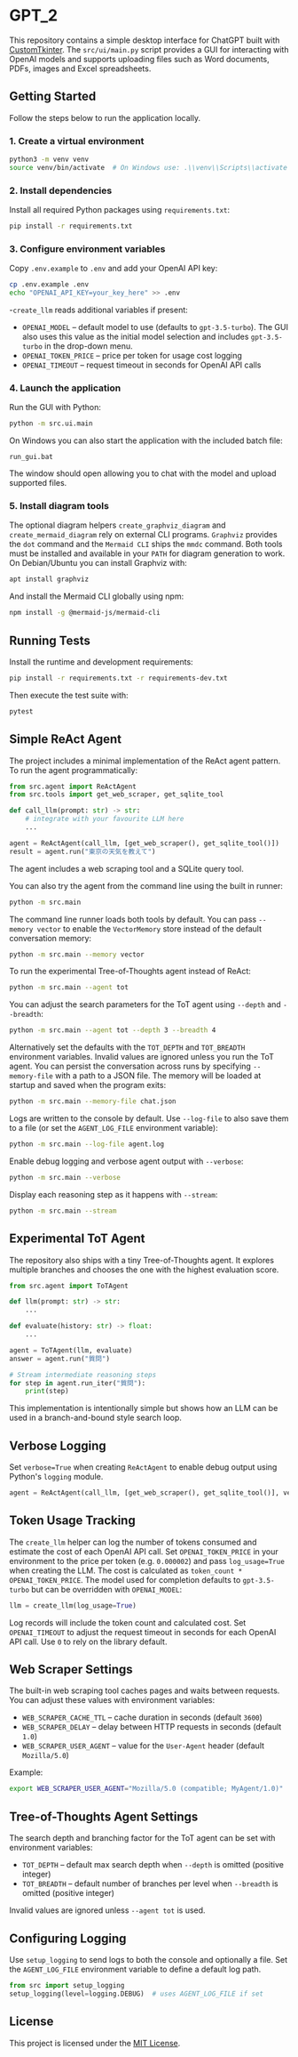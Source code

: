 # GPT_2

This repository contains a simple desktop interface for ChatGPT built with [CustomTkinter](https://github.com/TomSchimansky/CustomTkinter). The `src/ui/main.py` script provides a GUI for interacting with OpenAI models and supports uploading files such as Word documents, PDFs, images and Excel spreadsheets.

## Getting Started

Follow the steps below to run the application locally.

### 1. Create a virtual environment

```bash
python3 -m venv venv
source venv/bin/activate  # On Windows use: .\\venv\\Scripts\\activate
```

### 2. Install dependencies

Install all required Python packages using `requirements.txt`:

```bash
pip install -r requirements.txt
```

### 3. Configure environment variables

Copy `.env.example` to `.env` and add your OpenAI API key:

```bash
cp .env.example .env
echo "OPENAI_API_KEY=your_key_here" >> .env
```

-`create_llm` reads additional variables if present:

- `OPENAI_MODEL` – default model to use (defaults to `gpt-3.5-turbo`).
  The GUI also uses this value as the initial model selection and includes
  `gpt-3.5-turbo` in the drop-down menu.
- `OPENAI_TOKEN_PRICE` – price per token for usage cost logging
- `OPENAI_TIMEOUT` – request timeout in seconds for OpenAI API calls

### 4. Launch the application

Run the GUI with Python:

```bash
python -m src.ui.main
```

On Windows you can also start the application with the included batch file:

```batch
run_gui.bat
```

The window should open allowing you to chat with the model and upload supported files.

### 5. Install diagram tools

The optional diagram helpers `create_graphviz_diagram` and
`create_mermaid_diagram` rely on external CLI programs. `Graphviz`
provides the `dot` command and the `Mermaid CLI` ships the `mmdc`
command. Both tools must be installed and available in your `PATH`
for diagram generation to work. On Debian/Ubuntu you can install
Graphviz with:

```bash
apt install graphviz
```

And install the Mermaid CLI globally using npm:

```bash
npm install -g @mermaid-js/mermaid-cli
```

## Running Tests

Install the runtime and development requirements:

```bash
pip install -r requirements.txt -r requirements-dev.txt
```

Then execute the test suite with:

```bash
pytest
```

## Simple ReAct Agent

The project includes a minimal implementation of the ReAct agent pattern. To run
the agent programmatically:

```python
from src.agent import ReActAgent
from src.tools import get_web_scraper, get_sqlite_tool

def call_llm(prompt: str) -> str:
    # integrate with your favourite LLM here
    ...

agent = ReActAgent(call_llm, [get_web_scraper(), get_sqlite_tool()])
result = agent.run("東京の天気を教えて")
```
The agent includes a web scraping tool and a SQLite query tool.

You can also try the agent from the command line using the built in runner:

```bash
python -m src.main
```
The command line runner loads both tools by default. You can pass `--memory vector`
to enable the `VectorMemory` store instead of the default conversation memory:

```bash
python -m src.main --memory vector
```
To run the experimental Tree-of-Thoughts agent instead of ReAct:

```bash
python -m src.main --agent tot
```

You can adjust the search parameters for the ToT agent using `--depth` and
`--breadth`:

```bash
python -m src.main --agent tot --depth 3 --breadth 4
```
Alternatively set the defaults with the `TOT_DEPTH` and `TOT_BREADTH`
environment variables. Invalid values are ignored unless you run the ToT
agent.
You can persist the conversation across runs by specifying `--memory-file` with a
path to a JSON file. The memory will be loaded at startup and saved when the
program exits:

```bash
python -m src.main --memory-file chat.json
```
Logs are written to the console by default. Use `--log-file` to also save them
to a file (or set the `AGENT_LOG_FILE` environment variable):

```bash
python -m src.main --log-file agent.log
```
Enable debug logging and verbose agent output with `--verbose`:

```bash
python -m src.main --verbose
```

Display each reasoning step as it happens with `--stream`:

```bash
python -m src.main --stream
```

## Experimental ToT Agent

The repository also ships with a tiny Tree-of-Thoughts agent. It explores
multiple branches and chooses the one with the highest evaluation score.

```python
from src.agent import ToTAgent

def llm(prompt: str) -> str:
    ...

def evaluate(history: str) -> float:
    ...

agent = ToTAgent(llm, evaluate)
answer = agent.run("質問")

# Stream intermediate reasoning steps
for step in agent.run_iter("質問"):
    print(step)
```

This implementation is intentionally simple but shows how an LLM can be used in
a branch-and-bound style search loop.
## Verbose Logging

Set `verbose=True` when creating `ReActAgent` to enable debug output using Python's `logging` module.

```python
agent = ReActAgent(call_llm, [get_web_scraper(), get_sqlite_tool()], verbose=True)
```

## Token Usage Tracking

The `create_llm` helper can log the number of tokens consumed and estimate the
cost of each OpenAI API call. Set `OPENAI_TOKEN_PRICE` in your environment to the
price per token (e.g. `0.000002`) and pass `log_usage=True` when creating the
LLM. The cost is calculated as `token_count * OPENAI_TOKEN_PRICE`. The model used
for completion defaults to `gpt-3.5-turbo` but can be overridden with
`OPENAI_MODEL`:

```python
llm = create_llm(log_usage=True)
```

Log records will include the token count and calculated cost.
Set `OPENAI_TIMEOUT` to adjust the request timeout in seconds for each
OpenAI API call. Use `0` to rely on the library default.

## Web Scraper Settings

The built-in web scraping tool caches pages and waits between requests. You can
adjust these values with environment variables:

- `WEB_SCRAPER_CACHE_TTL` – cache duration in seconds (default `3600`)
- `WEB_SCRAPER_DELAY` – delay between HTTP requests in seconds (default `1.0`)
- `WEB_SCRAPER_USER_AGENT` – value for the `User-Agent` header (default `Mozilla/5.0`)

Example:

```bash
export WEB_SCRAPER_USER_AGENT="Mozilla/5.0 (compatible; MyAgent/1.0)"
```

## Tree-of-Thoughts Agent Settings

The search depth and branching factor for the ToT agent can be set with
environment variables:

- `TOT_DEPTH` – default max search depth when `--depth` is omitted (positive integer)
- `TOT_BREADTH` – default number of branches per level when `--breadth` is omitted (positive integer)

Invalid values are ignored unless `--agent tot` is used.

## Configuring Logging

Use `setup_logging` to send logs to both the console and optionally a file.
Set the `AGENT_LOG_FILE` environment variable to define a default log path.

```python
from src import setup_logging
setup_logging(level=logging.DEBUG)  # uses AGENT_LOG_FILE if set
```

## License

This project is licensed under the [MIT License](LICENSE).
